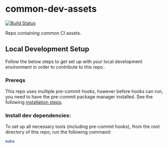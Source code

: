 # common-dev-assets

[![Build Status](https://img.shields.io/badge/Build-placeholder-yellow)](https://img.shields.io/badge/Build-placeholder-yellow)

Repo containing common CI assets.

## Local Development Setup
Follow the below steps to get set up with your local development environment in order to contribute to this repo..

### Prereqs
This repo uses multiple pre-commit hooks, however before hooks can run, you need to have the pre-commit package manager
installed. See the following [installation steps](https://pre-commit.com/#install).

### Install dev dependencies:
To set up all necessary tools (including pre-commit hooks), from the root directory of this repo, run the following
command:
```bash
make
```

